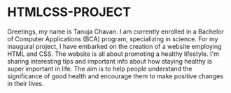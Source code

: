 # HTMLCSS-PROJECT
Greetings, my name is Tanuja Chavan. I am currently enrolled in a Bachelor of Computer Applications (BCA) program, specializing in science. For my inaugural project, I have embarked on the creation of a website employing HTML and CSS.
The website is all about promoting a healthy lifestyle. 
I'm sharing interesting tips and important info about how staying healthy is super important in life. 
The aim is to help people understand the significance of good health and encourage them to make positive changes in their lives.

